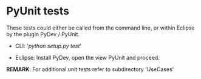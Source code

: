 PyUnit tests
============

These tests could either be called from the command line,
or within Eclipse by the plugin PyDev / PyUnit.

* CLI: '*python setup.py test*' 

* Eclipse: Install PyDev, open the view PyUnit and proceed.


**REMARK**: For additional unit tests refer to subdirectory 'UseCases' 
